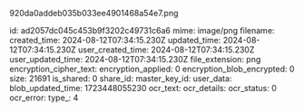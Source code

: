 920da0addeb035b033ee4901468a54e7.png

id: ad2057dc045c453b9f3202c49731c6a6
mime: image/png
filename: 
created_time: 2024-08-12T07:34:15.230Z
updated_time: 2024-08-12T07:34:15.230Z
user_created_time: 2024-08-12T07:34:15.230Z
user_updated_time: 2024-08-12T07:34:15.230Z
file_extension: png
encryption_cipher_text: 
encryption_applied: 0
encryption_blob_encrypted: 0
size: 21691
is_shared: 0
share_id: 
master_key_id: 
user_data: 
blob_updated_time: 1723448055230
ocr_text: 
ocr_details: 
ocr_status: 0
ocr_error: 
type_: 4